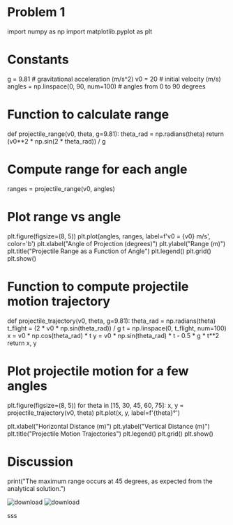 # Problem 1

import numpy as np
import matplotlib.pyplot as plt

# Constants
g = 9.81  # gravitational acceleration (m/s^2)
v0 = 20   # initial velocity (m/s)
angles = np.linspace(0, 90, num=100)  # angles from 0 to 90 degrees

# Function to calculate range
def projectile_range(v0, theta, g=9.81):
    theta_rad = np.radians(theta)
    return (v0**2 * np.sin(2 * theta_rad)) / g

# Compute range for each angle
ranges = projectile_range(v0, angles)

# Plot range vs angle
plt.figure(figsize=(8, 5))
plt.plot(angles, ranges, label=f'v0 = {v0} m/s', color='b')
plt.xlabel("Angle of Projection (degrees)")
plt.ylabel("Range (m)")
plt.title("Projectile Range as a Function of Angle")
plt.legend()
plt.grid()
plt.show()

# Function to compute projectile motion trajectory
def projectile_trajectory(v0, theta, g=9.81):
    theta_rad = np.radians(theta)
    t_flight = (2 * v0 * np.sin(theta_rad)) / g
    t = np.linspace(0, t_flight, num=100)
    x = v0 * np.cos(theta_rad) * t
    y = v0 * np.sin(theta_rad) * t - 0.5 * g * t**2
    return x, y

# Plot projectile motion for a few angles
plt.figure(figsize=(8, 5))
for theta in [15, 30, 45, 60, 75]:
    x, y = projectile_trajectory(v0, theta)
    plt.plot(x, y, label=f'{theta}°')

plt.xlabel("Horizontal Distance (m)")
plt.ylabel("Vertical Distance (m)")
plt.title("Projectile Motion Trajectories")
plt.legend()
plt.grid()
plt.show()



# Discussion
print("The maximum range occurs at 45 degrees, as expected from the analytical solution.")

![download](https://github.com/user-attachments/assets/94ddaa11-82e6-40bd-9acf-74ff3bb98d0d)
![download](https://github.com/user-attachments/assets/97208085-cb8e-4816-84a3-a8cfc8cb7c23)

sss